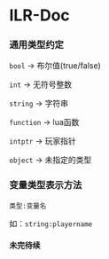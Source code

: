 # ILR-Doc

### 通用类型约定

```bool``` -> 布尔值(true/false)

```int``` -> 无符号整数

```string``` -> 字符串

```function``` -> lua函数

```intptr``` -> 玩家指针

```object``` -> 未指定的类型

### 变量类型表示方法

```类型:变量名```

如：```string:playername```

#### 未完待续
